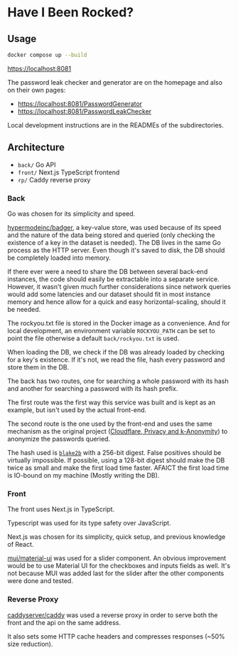 # Have I Been Rocked?

## Usage

```sh
docker compose up --build
```

[https://localhost:8081](https://localhost:8081)

The password leak checker and generator are on the homepage and also on their own pages:
- [https://localhost:8081/PasswordGenerator](https://localhost:8081/PasswordGenerator)
- [https://localhost:8081/PasswordLeakChecker](https://localhost:8081/PasswordLeakChecker)

Local development instructions are in the READMEs of the subdirectories.

## Architecture

- `back/`  Go API
- `front/` Next.js TypeScript frontend
- `rp/`    Caddy reverse proxy

### Back

Go was chosen for its simplicity and speed.

[hypermodeinc/badger](https://github.com/hypermodeinc/badger),
a key-value store, was used because of its speed and the nature of the data being stored and 
queried (only checking the existence of a key in the dataset is needed).
The DB lives in the same Go process as the HTTP server. Even though it's saved to disk, the DB 
should be completely loaded into memory.

If there ever were a need to share the DB between several back-end instances, the code should 
easily be extractable into a separate service.
However, it wasn't given much further considerations since network queries would add some 
latencies and our dataset should fit in most instance memory and hence allow for a quick and easy 
horizontal-scaling, should it be needed.

The rockyou.txt file is stored in the Docker image as a convenience. And for local development,
an environment variable `ROCKYOU_PATH` can be set to point the file otherwise a default
`back/rockyou.txt` is used.

When loading the DB, we check if the DB was already loaded by checking for a key's existence. If
it's not, we read the file, hash every password and store them in the DB.

The back has two routes, one for searching a whole password with its hash and another for 
searching a password with its hash prefix.

The first route was the first way this service was built and is kept as an example, but isn't 
used by the actual front-end.

The second route is the one used by the front-end and uses the same mechanism as the original 
project ([Cloudflare, Privacy and k-Anonymity](https://www.troyhunt.com/ive-just-launched-pwned-passwords-version-2/#cloudflareprivacyandkanonymity))
to anonymize the passwords queried.

The hash used is [`blake2b`](https://www.blake2.net/) with a 256-bit digest. False positives 
should be virtually impossible. If possible, using a 128-bit digest should make the DB twice as 
small and make the first load time faster. AFAICT the first load time is IO-bound on my machine 
(Mostly writing the DB).

### Front

The front uses Next.js in TypeScript.

Typescript was used for its type safety over JavaScript.

Next.js was chosen for its simplicity, quick setup, and previous knowledge of React.

[mui/material-ui](https://github.com/mui/material-ui) was used for a slider component.
An obvious improvement would be to use Material UI for the checkboxes and inputs fields as well.
It's not because MUI was added last for the slider after the other components were done and tested.

### Reverse Proxy

[caddyserver/caddy](https://github.com/caddyserver/caddy) was used a reverse proxy in order to 
serve both the front and the api on the same address.

It also sets some HTTP cache headers and compresses responses (~50% size reduction).
